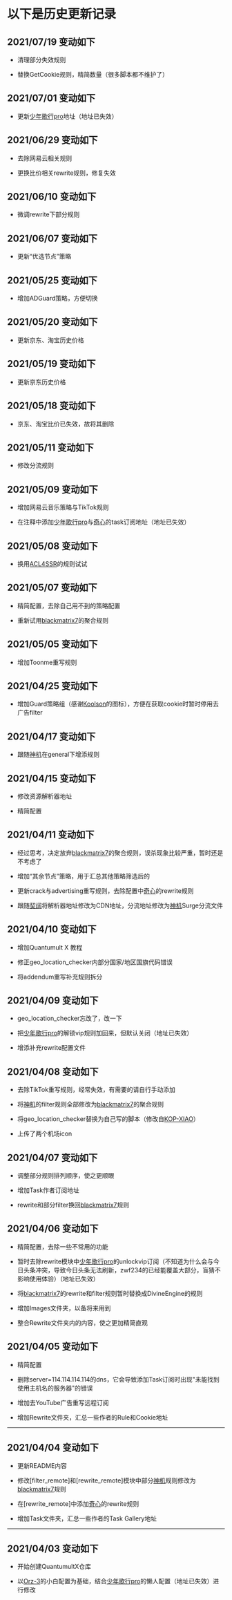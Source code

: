 # 以下是历史更新记录

## 2021/07/19 变动如下

* 清理部分失效规则

* 替换GetCookie规则，精简数量（很多脚本都不维护了）

## 2021/07/01 变动如下

* 更新[少年歌行pro](https://github.com/Youthsongs/QuanX)地址（地址已失效）

## 2021/06/29 变动如下

* 去除网易云相关规则

* 更换比价相关rewrite规则，修复失效


## 2021/06/10 变动如下

* 微调rewrite下部分规则

## 2021/06/07 变动如下

* 更新“优选节点”策略

## 2021/05/25 变动如下

* 增加ADGuard策略，方便切换

## 2021/05/20 变动如下

* 更新京东、淘宝历史价格

## 2021/05/19 变动如下

* 更新京东历史价格

## 2021/05/18 变动如下

* 京东、淘宝比价已失效，故将其删除

## 2021/05/11 变动如下

* 修改分流规则

## 2021/05/09 变动如下

* 增加网易云音乐策略与TikTok规则

* 在注释中添加[少年歌行pro](https://github.com/sngxpro)与[奇心](https://github.com/zwf234)的task订阅地址（地址已失效）

## 2021/05/08 变动如下

* 换用[ACL4SSR](https://github.com/ACL4SSR)的规则试试

## 2021/05/07 变动如下

* 精简配置，去除自己用不到的策略配置

* 重新试用[blackmatrix7](https://github.com/blackmatrix7)的聚合规则

## 2021/05/05 变动如下

* 增加Toonme重写规则

## 2021/04/25 变动如下

* 增加Guard策略组（感谢[Koolson](https://github.com/Koolson)的图标），方便在获取cookie时暂时停用去广告filter

## 2021/04/17 变动如下

* 跟随[神机](https://github.com/DivineEngine)在general下增添规则

## 2021/04/15 变动如下

* 修改资源解析器地址

* 精简配置

## 2021/04/11 变动如下

* 经过思考，决定放弃[blackmatrix7](https://github.com/blackmatrix7)的聚合规则，误杀现象比较严重，暂时还是不考虑了

* 增加“其余节点”策略，用于汇总其他策略筛选后的

* 更新crack与advertising重写规则，去除配置中[奇心](https://github.com/zwf234)的rewrite规则

* 跟随[契阔](https://github.com/Orz-3)将解析器地址修改为CDN地址，分流地址修改为[神机](https://github.com/DivineEngine)Surge分流文件

## 2021/04/10 变动如下

* 增加Quantumult X 教程

* 修正geo_location_checker内部分国家/地区国旗代码错误

* 将addendum重写补充规则拆分

## 2021/04/09 变动如下

* geo_location_checker忘改了，改一下

* 把[少年歌行pro](https://github.com/sngxpro)的解锁vip规则加回来，但默认关闭（地址已失效）

* 增添补充rewrite配置文件

## 2021/04/08 变动如下

* 去除TikTok重写规则，经常失效，有需要的请自行手动添加

* 将[神机](https://github.com/DivineEngine)的filter规则全部修改为[blackmatrix7](https://github.com/blackmatrix7)的聚合规则

* 将geo_location_checker替换为自己写的脚本（修改自[KOP-XIAO](https://github.com/KOP-XIAO)）

* 上传了两个机场icon

## 2021/04/07 变动如下

* 调整部分规则排列顺序，使之更顺眼

* 增加Task作者订阅地址

* rewrite和部分filter换回[blackmatrix7](https://github.com/blackmatrix7)规则

## 2021/04/06 变动如下

* 精简配置，去除一些不常用的功能

* 暂时去除rewrite模块中[少年歌行pro](https://github.com/sngxpro)的unlockvip订阅（不知道为什么会与今日头条冲突，导致今日头条无法刷新，zwf234的已经能覆盖大部分，盲猜不影响使用体验）（地址已失效）

* 将[blackmatrix7](https://github.com/blackmatrix7)的rewrite和filter规则暂时替换成DivineEngine的规则

* 增加Images文件夹，以备将来用到

* 整合Rewrite文件夹内的内容，使之更加精简直观

## 2021/04/05 变动如下

* 精简配置

* 删除server=114.114.114.114的dns，它会导致添加Task订阅时出现"未能找到使用主机名的服务器"的错误

* 增加去YouTube广告重写远程订阅

* 增加Rewrite文件夹，汇总一些作者的Rule和Cookie地址

------------

## 2021/04/04 变动如下

* 更新README内容

* 修改[filter_remote]和[rewrite_remote]模块中部分[神机](https://github.com/DivineEngine)规则修改为[blackmatrix7](https://github.com/blackmatrix7)规则

* 在[rewrite_remote]中添加[奇心](https://github.com/zwf234)的rewrite规则

* 增加Task文件夹，汇总一些作者的Task Gallery地址

-----------

## 2021/04/03 变动如下

* 开始创建QuantumultX仓库

* 以[Orz-3](https://github.com/Orz-3)的小白配置为基础，结合[少年歌行pro](https://github.com/sngxpro)的懒人配置（地址已失效）进行修改
